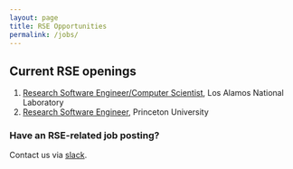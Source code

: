 ```yaml
---
layout: page
title: RSE Opportunities
permalink: /jobs/
---
```


## Current RSE openings

1. [Research Software Engineer/Computer Scientist](https://lanl.jobs/los-alamos-nm/research-software-engineercomputer-scientist-2-scientist-2/0B2E362EF2FF4AF2A94C259A695AD09C/job/), Los Alamos National Laboratory
2. [Research Software Engineer](https://main-princeton.icims.com/jobs/10347/research-software-engineer/job), Princeton University


### Have an RSE-related job posting?  
Contact us via [slack](https://usrse.slack.com).
